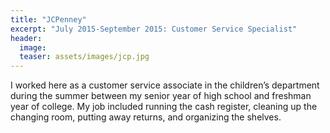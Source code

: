 ```yaml
---
title: "JCPenney"
excerpt: "July 2015-September 2015: Customer Service Specialist"
header:
  image: 
  teaser: assets/images/jcp.jpg
---
```


I worked here as a customer service associate in the children’s department during the summer between my senior year of high school and freshman year of college.  My job included running the cash register, cleaning up the changing room, putting away returns, and organizing the shelves.
